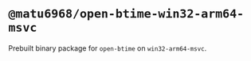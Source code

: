 # `@matu6968/open-btime-win32-arm64-msvc`

Prebuilt binary package for `open-btime` on `win32-arm64-msvc`.
